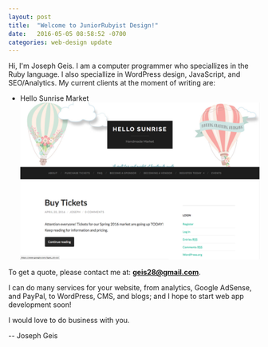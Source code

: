 ```yaml
---
layout: post
title:  "Welcome to JuniorRubyist Design!"
date:   2016-05-05 08:58:52 -0700
categories: web-design update
---
```

Hi, I'm Joseph Geis. I am a computer programmer who speciallizes in the Ruby language. I also speciallize in WordPress design, JavaScript, and SEO/Analytics. My current clients at the moment of writing are:

* Hello Sunrise Market
    [![hellosunrisemarket.com](/assets/hello-sunrise.png)](http://hellosunrisemarket.com)

To get a quote, please contact me at: [**geis28@gmail.com**](mailto:geis28@gmail.com).

I can do many services for your website, from analytics, Google AdSense, and PayPal, to WordPress, CMS, and blogs; and I hope to start web app development soon!

I would love to do business with you.

\-- Joseph Geis